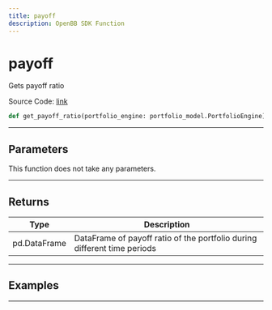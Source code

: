```yaml
---
title: payoff
description: OpenBB SDK Function
---
```


# payoff

Gets payoff ratio

Source Code: [link](https://github.com/OpenBB-finance/OpenBBTerminal/tree/main/openbb_terminal/portfolio/portfolio_model.py#L1478)

```python
def get_payoff_ratio(portfolio_engine: portfolio_model.PortfolioEngine) -> None
```
---

## Parameters

This function does not take any parameters.

---

## Returns

| Type | Description |
| ---- | ----------- |
| pd.DataFrame | DataFrame of payoff ratio of the portfolio during different time periods |

---

## Examples

---

